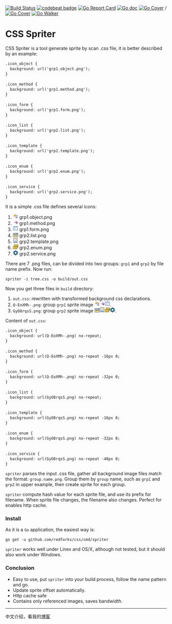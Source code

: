 [![Build Status](https://travis-ci.org/redforks/css.svg?branch=master)](https://travis-ci.org/redforks/css)
[![codebeat badge](https://codebeat.co/badges/d9bcef39-9fac-4c57-8ff8-0b10feb19691)](https://codebeat.co/projects/github-com-redforks-css)
[![Go Report Card](https://goreportcard.com/badge/github.com/redforks/css)](https://goreportcard.com/report/github.com/redforks/css)
[![Go doc](https://godoc.org/github.com/redforks/css?status.svg)](https://godoc.org/github.com/redforks/css)
[![Go Cover](http://gocover.io/_badge/github.com/redforks/css/sprite)](http://gocover.io/github.com/redforks/css/sprite)
/
[![Go Cover](http://gocover.io/_badge/github.com/redforks/css/writer)](http://gocover.io/github.com/redforks/css/writer)
[![Go Walker](http://gowalker.org/api/v1/badge)](https://gowalker.org/github.com/redforks/css)
# CSS Spriter

CSS Spriter is a tool generate sprite by scan .css file, it is better described by an example:

    .icon_object {
      background: url('grp1.object.png');
    }

    .icon_method {
      background: url('grp1.method.png');
    }

    .icon_form {
      background: url('grp1.form.png');
    }

    .icon_list {
      background: url('grp2.list.png');
    }

    .icon_template {
      background: url('grp2.template.png');
    }

    .icon_enum {
      background: url('grp2.enum.png');
    }

    .icon_service {
      background: url('grp2.service.png');
    }

It is a simple .css file defines several icons:

 1. ![](https://github.com/redforks/css/raw/gh-pages/grp1.object.png) grp1.object.png
 1. ![](https://github.com/redforks/css/raw/gh-pages/grp1.method.png) grp1.method.png
 1. ![](https://github.com/redforks/css/raw/gh-pages/grp1.form.png) grp1.form.png
 1. ![](https://github.com/redforks/css/raw/gh-pages/grp2.list.png) grp2.list.png
 1. ![](https://github.com/redforks/css/raw/gh-pages/grp2.template.png) grp2.template.png
 1. ![](https://github.com/redforks/css/raw/gh-pages/grp2.enum.png) grp2.enum.png 
 1. ![](https://github.com/redforks/css/raw/gh-pages/grp2.service.png) grp2.service.png

There are 7 .png files, can be divided into two groups: `grp1` and `grp2` by file name prefix. Now run:

    spriter -i tree.css -o build/out.css

Now you get three files in `build` directory: 
 
 1. `out.css`: rewritten with transformed background css declarations.
 1. `Q-EoXMh-.png`: group `grp1` sprite image ![](https://github.com/redforks/css/raw/gh-pages/Q-EoXMh-.png).
 1. `GyO8rqsS.png`: group `grp2` sprite image ![](https://github.com/redforks/css/raw/gh-pages/GyO8rqsS.png).
 
Content of `out.css`:

    .icon_object {
      background: url(Q-EoXMh-.png) no-repeat;
    }

    .icon_method {
      background: url(Q-EoXMh-.png) no-repeat -16px 0;
    }

    .icon_form {
      background: url(Q-EoXMh-.png) no-repeat -32px 0;
    }

    .icon_list {
      background: url(GyO8rqsS.png) no-repeat;
    }

    .icon_template {
      background: url(GyO8rqsS.png) no-repeat -16px 0;
    }

    .icon_enum {
      background: url(GyO8rqsS.png) no-repeat -32px 0;
    }

    .icon_service {
      background: url(GyO8rqsS.png) no-repeat -48px 0;
    }

`spriter` parses the input .css file, gather all background image files match
the format: `group.name.png`. Group them by `group` name, such as `grp1` and
`grp2` in upper example, then create sprite for each group.

`spriter` compute hash value for each sprite file, and use its prefix for
filename. When sprite file changes, the filename also changes. Perfect for
enables http cache.

### Install

As it is a `Go` application, the easiest way is:

    go get -u github.com/redforks/css/cmd/spriter

`spriter` works well under Linex and OS/X, although not tested, but it should also work under Windows.

### Conclusion

 * Easy to use, put `spriter` into your build process, follow the name pattern and go.
 * Update sprite offset automatically.
 * Http cache safe
 * Contains only referenced images, saves bandwidth.

***

中文介绍，看我的[博客](http://blog.503web.com/default/Spriter---%E8%87%AA%E5%8A%A8%E7%94%9F%E6%88%90-css-sprite/)
